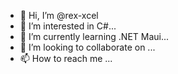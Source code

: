 - 👋 Hi, I’m @rex-xcel
- 👀 I’m interested in C#...
- 🌱 I’m currently learning .NET Maui...
- 💞️ I’m looking to collaborate on ...
- 📫 How to reach me ...

<!---
rex-xcel/rex-xcel is a ✨ special ✨ repository because its `README.md` (this file) appears on your GitHub profile.
You can click the Preview link to take a look at your changes.
--->
